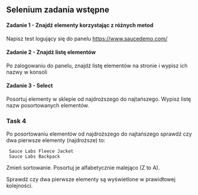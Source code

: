 ## Selenium zadania wstępne

#### Zadanie 1 - Znajdź elementy korzystając z różnych metod
Napisz test logujący się do panelu https://www.saucedemo.com/

#### Zadanie 2 - Znajdź listę elementów 
Po zalogowaniu do panelu, znajdź listę elementów na stronie i wypisz ich nazwy w konsoli

#### Zadanie 3 - Select
Posortuj elementy w sklepie od najdroższego do najtańszego.
Wypisz listę nazw posortowanych elementów.

### Task 4
Po posortowaniu elementów od najdroższego do najtańszego sprawdź czy dwa pierwsze elementy (najdroższe) to:

     Sauce Labs Fleece Jacket
     Sauce Labs Backpack

Zmień sortowanie. Posortuj je alfabetycznie malejąco (Z to A).

Sprawdź czy dwa pierwsze elementy są wyświetlone w prawidłowej kolejności.